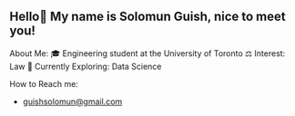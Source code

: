 ## Hello👋 My name is Solomun Guish, nice to meet you!

About Me:
🎓 Engineering student at the University of Toronto
⚖  Interest: Law
🌱 Currently Exploring: Data Science

How to Reach me:
- guishsolomun@gmail.com
